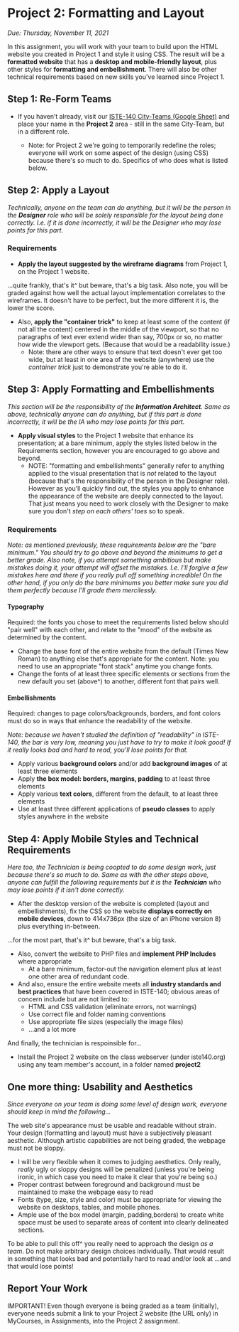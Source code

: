# Project 2: Formatting and Layout

*Due: Thursday, November 11, 2021*

In this assignment, you will work with your team to build upon the HTML website you created in Project 1 and style it using CSS. The result will be a **formatted website** that has a **desktop and mobile-friendly layout**, plus other styles for **formatting and embellishment**.  There will also be other technical requirements based on new skills you've learned since Project 1.

## Step 1: Re-Form Teams

- If you haven’t already, visit our [ISTE-140 City-Teams (Google Sheet)](https://docs.google.com/spreadsheets/d/1c-SXrIti10_0lrW8V6KgVKQchu6ykPR3JEdp50Msh6Y/edit#gid=0) and place your name in the **Project 2** area - still in the same City-Team, but in a different role.

  - Note: for Project 2 we're going to temporarily redefine the roles; everyone will work on some aspect of the design (using CSS) because there's so much to do.  Specifics of who does what is listed below.


## Step 2: Apply a Layout

*Technically, anyone on the team can do anything, but it will be the person in the **Designer** role who will be solely responsible for the layout being done correctly.  I.e. if it is done incorrectly, it will be the Designer who may lose points for this part.*

### Requirements

- **Apply the layout suggested by the wireframe diagrams** from Project 1, on the Project 1 website.

...quite frankly, that's it^ but beware, that's a big task.  Also note, you will be graded against how well the actual layout implementation correlates to the wireframes.  It doesn't have to be perfect, but the more different it is, the lower the score.

- Also, **apply the "container trick"** to keep at least some of the content (if not all the content) centered in the middle of the viewport, so that no paragraphs of text ever extend wider than say, 700px or so, no matter how wide the viewport gets.  (Because that would be a readability issue.)
  - Note: there are other ways to ensure that text doesn't ever get too wide, but at least in one area of the website (anywhere) use the *container trick* just to demonstrate you're able to do it.

## Step 3: Apply Formatting and Embellishments  

*This section will be the responsibility of the **Information Architect**.  Same as above, technically anyone can  do anything, but if this part is done incorrectly, it will be the IA who may lose points for this part.*

- **Apply visual styles** to the Project 1 website that enhance its presentation; at a bare minimum, apply the styles listed below in the Requirements section, however you are encouraged to go above and beyond.
  - NOTE: "formatting and embellishments" generally refer to anything applied to the visual presentation that is *not* related to the layout (because that's the responsibility of the person in the Designer role).  However as you'll quickly find out, the styles you apply to enhance the appearance of the website are deeply connected to the layout.  That just means you need to work closely with the Designer to make sure you don't *step on each others' toes* so to speak.

### Requirements

*Note: as mentioned previously, these requirements below are the "bare minimum."  You should try to go above and beyond the minimums to get a better grade.  Also note, if you attempt something ambitious but make mistakes doing it, your attempt will offset the mistakes.  I.e. I'll forgive a few mistakes here and there if you really pull off something incredible!  On the other hand, if you only do the bare minimums you better make sure you did them perfectly because I'll grade them mercilessly.*  

#### Typography

Required: the fonts you chose to meet the requirements listed below should "pair well" with each other, and relate to the "mood" of the website as determined by the content.

- Change the base font of the entire website from the default (Times New Roman) to anything else that's appropriate for the content.  Note: you need to use an appropriate "font stack" anytime you change fonts.
- Change the fonts of at least three specific elements or sections from the new default you set (above^) to another, different font that pairs well.  

#### Embellishments

Required: changes to page colors/backgrounds, borders, and font colors must do so in ways that enhance the readability of the website.  

*Note: because we haven't studied the definition of "readability" in ISTE-140, the bar is very low, meaning you just have to try to make it look good!  If it really looks bad and hard to read, you'll lose points for that.*

- Apply various **background colors** and/or add **background images** of at least three elements
- Apply **the box model: borders, margins, padding** to at least three elements
- Apply various **text colors**, different from the default, to at least three elements
- Use at least three different applications of **pseudo classes** to apply styles anywhere in the website

## Step 4: Apply Mobile Styles and Technical Requirements

*Here too, the Technician is being coopted to do some design work, just because there's so much to do.  Same as with the other steps above, anyone can fulfill the following requirements but it is the **Technician** who may lose points if it isn't done correctly.*

- After the desktop version of the website is completed (layout and embellishments), fix the CSS so the website **displays correctly on mobile devices**, down to 414x736px (the size of an iPhone version 8) plus everything in-between.

...for the most part, that's it^ but beware, that's a big task.  

- Also, convert the website to PHP files and **implement PHP Includes** where appropriate
  - At a bare minimum, factor-out the navigation element plus at least one other area of redundant code.
- And also, ensure the entire website meets all **industry standards and best practices** that have been covered in ISTE-140; obvious areas of concern include but are not limited to:
  - HTML and CSS validation (eliminate errors, not warnings)
  - Use correct file and folder naming conventions
  - Use appropriate file sizes (especially the image files)
  - ...and a lot more

And finally, the technician is respoinsible for...

- Install the Project 2 website on the class webserver (under iste140.org) using any team member's account, in a folder named **project2**

## One more thing: Usability and Aesthetics

*Since everyone on your team is doing some level of design work, everyone should keep in mind the following...*

The web site's appearance must be usable and readable without strain.  Your design (formatting and layout) must have a subjectively pleasant aesthetic. Although artistic capabilities are not being graded, the webpage must not be sloppy.

- I will be very flexible when it comes to judging aesthetics. Only really, *really* ugly or sloppy designs will be penalized (unless you're being ironic, in which case you need to make it clear that you're being so.)
- Proper contrast between foreground and background must be maintained to make the webpage easy to read
- Fonts (type, size, style and color) must be appropriate for viewing the website on desktops, tables, and mobile phones.
- Ample use of the box model (margin, padding,borders) to create white space must be used to separate areas of content into clearly delineated sections.

To be able to pull this off^ you really need to approach the design *as a team*.  Do not make arbitrary design choices individually.  That would result in something that looks bad and potentially hard to read and/or look at ...and that would lose points!

## Report Your Work

IMPORTANT!  Even though everyone is being graded as a team (initially), everyone needs submit a link to your Project 2 website (the URL only) in MyCourses, in Assignments, into the Project 2 assignment.